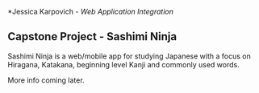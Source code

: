 *Jessica Karpovich - *Web Application Integration*

## Capstone Project - Sashimi Ninja ##
Sashimi Ninja is a web/mobile app for studying Japanese with a focus on Hiragana, Katakana, beginning level Kanji and commonly used words.

More info coming later.